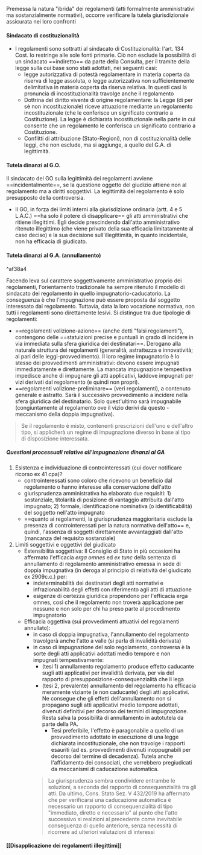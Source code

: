 Premessa la natura "ibrida" dei regolamenti (atti formalmente amministrativi ma sostanzialmente normativi), occorre verificare la tutela giurisdizionale assicurata nei loro confronti

#### Sindacato di costituzionalità
- I regolamenti sono sottratti al sindacato di Costituzionalità: l'art. 134 Cost. lo restringe alle sole fonti primarie. Ciò non esclude la possibilità di un sindacato ==indiretto== da parte della Consulta, per il tramite della legge sulla cui base sono stati adottati, nei seguenti casi:
	- legge autorizzativa di potestà regolamentare in materia coperta da riserva di legge assoluta, o legge autorizzativa non sufficientemente delimitativa in materia coperta da riserva relativa. In questi casi la pronuncia di incostituzionalità travolge anche il regolamento
	- Dottrina del diritto vivente di origine regolamentare: la Legge (di per sè non incostituzionale) riceve attuazione mediante un regolamento incostituzionale (che le conferisce un significato contrario a Costituzione). La legge è dichiarata incostituzionale nella parte in cui consente che un regolamento le conferisca un significato contrario a Costituzione.
	- Conflitti di attribuzione (Stato-Regioni), non di costituzionalità delle leggi, che non esclude, ma si aggiunge, a quello del G.A. di legittimità.

#### Tutela dinanzi al G.O.
Il sindacato del GO sulla legittimità dei regolamenti avviene ==incidentalmente==, se la questione oggetto del giudizio attiene non al regolamento ma a diritti soggettivi. La legittimità del regolamento è solo presupposto della controversia.
- Il GO, in forza dei limiti interni alla giurisdizione ordinaria (artt. 4 e 5 L.A.C.) ==ha solo il potere di disapplicare== gli atti amministrativi che ritiene illegittimi. Egli decide prescindendo dall'atto amministrativo ritenuto illegittimo (che viene privato della sua efficacia limitatamente al caso deciso) e la sua decisione sull'illegittimità, in quanto incidentale, non ha efficacia di giudicato.

#### Tutela dinanzi al G.A. (annullamento)

^af38a4

Facendo leva sul carattere soggettivamente amministrativo proprio dei regolamenti, l'orientamento tradizionale ha sempre ritenuto il modello di sindacato dei regolamento in quello impugnatorio-caducatorio. La conseguenza è che l'impugnazione può essere proposta dal soggetto interessato dal regolamento.
Tuttavia, data la loro vocazione normativa, non tutti i regolamenti sono direttamente lesivi. Si distingue tra due tipologie di regolamenti:
- ==regolamenti volizione-azione== (anche detti "falsi regolamenti"), contengono delle ==statuizioni precise e puntuali in grado di incidere in via immediata sulla sfera giuridica dei destinatari==. Derogano alla naturale struttura dei regolamenti (generalità, astrattezza e innovatività; al pari delle leggi-provvedimento). Il loro regime impugnatorio è lo stesso dei provvedimenti amministrativi: devono essere impugnati immediatamente e direttamente. La mancata impugnazione tempestiva impedisce anche di impugnare gli atti applicativi, laddove impugnati per vizi derivati dal regolamento (e quindi non propri).
- ==regolamenti volizione-preliminare== (veri regolamenti), a contenuto generale e astratto. Sarà il successivo provvedimento a incidere nella sfera giuridica del destinatario. Solo quest'ultimo sarà impugnabile (congiuntamente al regolamento ove il vizio derivi da questo - meccanismo della doppia impugnativa).
>Se il regolamento è misto, contenenti prescrizioni dell'uno e dell'altro tipo, si applicherà un regime di impugnazione diverso in base al tipo di disposizione interessata.

##### Questioni processuali relative all'impugnazione dinanzi al GA
1. Esistenza e individuazione di controinteressati (cui dover notificare ricorso ex 41 cpa)?
	- controinteressati sono coloro che ricevono un beneficio dal regolamento o hanno interesse alla conservazione dell'atto
	- giurisprudenza amministrativa ha elaborato due requisiti: 1) sostanziale, titolarità di posizione di vantaggio attribuita dall'atto impugnato; 2) formale, identificazione nominativa (o identificabilità) del soggetto nell'atto impugnato
	- ==quanto ai regolamenti, la giurisprudenza maggioritaria esclude la presenza di controinteressati per la natura normativa dell'atto== e, quindi, l'assenza di soggetti direttamente avvantaggiati dall'atto (mancanza del requisito sostanziale)
2. Limiti soggettivi e oggettivi del giudicato
	- Estensibilità soggettiva: Il Consiglio di Stato in più occasioni ha affermato l'efficacia *erga omnes* ed *ex tunc* della sentenza di annullamento di regolamento amministrativo emessa in sede di doppia impugnativa (in deroga al principio di relatività del giudicato ex 2909c.c.) per:
		- indeterminabilità dei destinatari degli atti normativi e infrazionabilità degli effetti con riferimento agli atti di attuazione
		- esigenze di certezza giuridica propendono per l'efficacia erga omnes, così che il regolamento non troverà applicazione per nessuno e non solo per chi ha preso parte al procedimento impugnatorio
	- Efficacia oggettiva (sui provvedimenti attuativi del regolamenti annullato):
		- in caso di doppia impugnativa, l'annullamento del regolamento travolgerà anche l'atto a valle (si parla di invalidità derivata)
		- in caso di impugnazione del solo regolamento, controversa è la sorte degli atti applicativi adottati medio tempore e non impugnati tempestivamente:
			- (tesi 1) annullamento regolamento produce effetto caducante sugli atti applicativi per invalidità derivata, per via del rapporto di presupposizione-consequenzialità che li lega
			- (tesi 2, prevalente) annullamento del regolamento ha efficacia meramente viziante (e non caducante) degli atti applicativi. Ne consegue che gli effetti dell'annullamento non si propagano sugli atti applicativi medio tempore adottati, divenuti definitivi per decorso dei termini di impugnazione. Resta salva la possibilità di annullamento in autotutela da parte della PA.
				- Tesi preferibile, l'effetto è paragonabile a quello di un provvedimento adottato in esecuzione di una legge dichiarata incostituzionale, che non travolge i rapporti esauriti (ad es. provvedimenti divenuti inoppugnabili per decorso del termine di decadenza). Tutela anche l'affidamento dei consociati, che verrebbero pregiudicati da meccanismi di caducazione automatica.
			>La giurisprudenza sembra condividere entrambe le soluzioni, a seconda del rapporto di consequenzialità tra gli atti. Da ultimo, Cons. Stato Sez. V 432/2019 ha affermato che per verificarsi una caducazione automatica è necessario un rapporto di consequenzialità di tipo "immediato, diretto e necessario" al punto che l'atto successivo si realzioni al precedente come inevitabile conseguenza di quello anteriore, senza necessità di ricorrere ad ulteriori valutazioni di interessi
			
#### [[Disapplicazione dei regolamenti illegittimi]]


